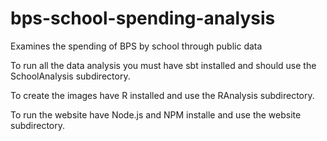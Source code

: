 # bps-school-spending-analysis
Examines the spending of BPS by school through public data

To run all the data analysis you must have sbt installed and should use the SchoolAnalysis subdirectory. 

To create the images have R installed and use the RAnalysis subdirectory. 

To run the website have Node.js and NPM installe and use the website subdirectory. 
